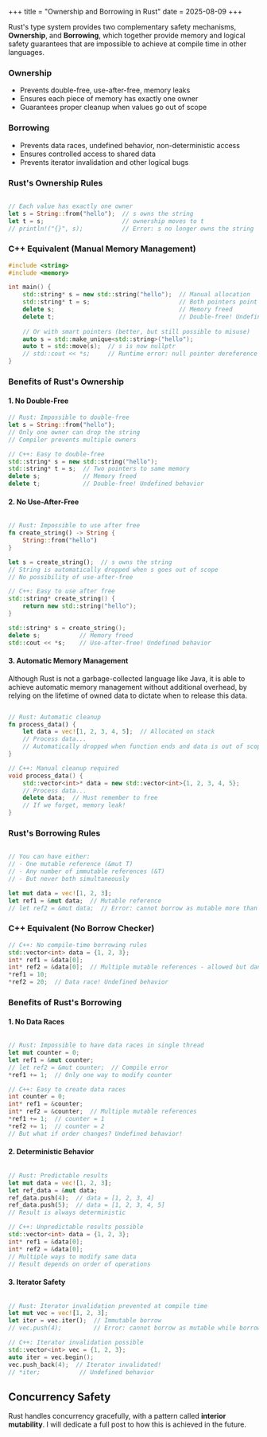 +++
title = "Ownership and Borrowing in Rust"
date = 2025-08-09
+++

Rust's type system provides two complementary safety mechanisms, **Ownership**, and **Borrowing**, which together provide memory and logical safety guarantees that are impossible to achieve at compile time in other languages.

### Ownership

- Prevents double-free, use-after-free, memory leaks
- Ensures each piece of memory has exactly one owner
- Guarantees proper cleanup when values go out of scope

### Borrowing

- Prevents data races, undefined behavior, non-deterministic access
- Ensures controlled access to shared data
- Prevents iterator invalidation and other logical bugs

### Rust's Ownership Rules

```rust

// Each value has exactly one owner
let s = String::from("hello");  // s owns the string
let t = s;                      // ownership moves to t
// println!("{}", s);           // Error: s no longer owns the string
```

### C++ Equivalent (Manual Memory Management)

```cpp
#include <string>
#include <memory>

int main() {
    std::string* s = new std::string("hello");  // Manual allocation
    std::string* t = s;                         // Both pointers point to same memory
    delete s;                                   // Memory freed
    delete t;                                   // Double-free! Undefined behavior
    
    // Or with smart pointers (better, but still possible to misuse)
    auto s = std::make_unique<std::string>("hello");
    auto t = std::move(s);  // s is now nullptr
    // std::cout << *s;     // Runtime error: null pointer dereference
}
```

### Benefits of Rust's Ownership

#### 1. **No Double-Free**

```rust
// Rust: Impossible to double-free
let s = String::from("hello");
// Only one owner can drop the string
// Compiler prevents multiple owners
```

```cpp
// C++: Easy to double-free
std::string* s = new std::string("hello");
std::string* t = s;  // Two pointers to same memory
delete s;            // Memory freed
delete t;            // Double-free! Undefined behavior
```

#### 2. **No Use-After-Free**

```rust

// Rust: Impossible to use after free
fn create_string() -> String {
    String::from("hello")
}

let s = create_string();  // s owns the string
// String is automatically dropped when s goes out of scope
// No possibility of use-after-free
```

```cpp
// C++: Easy to use after free
std::string* create_string() {
    return new std::string("hello");
}

std::string* s = create_string();
delete s;           // Memory freed
std::cout << *s;    // Use-after-free! Undefined behavior
```

#### 3. **Automatic Memory Management**

Although Rust is not a garbage-collected language like Java, it is able to achieve automatic memory management without additional overhead, by relying on the lifetime of owned data to dictate when to release this data.

```rust

// Rust: Automatic cleanup
fn process_data() {
    let data = vec![1, 2, 3, 4, 5];  // Allocated on stack
    // Process data...
    // Automatically dropped when function ends and data is out of scope.
}
```

```cpp
// C++: Manual cleanup required
void process_data() {
    std::vector<int>* data = new std::vector<int>{1, 2, 3, 4, 5};
    // Process data...
    delete data;  // Must remember to free
    // If we forget, memory leak!
}
```

### Rust's Borrowing Rules

```rust

// You can have either:
// - One mutable reference (&mut T)
// - Any number of immutable references (&T)
// - But never both simultaneously

let mut data = vec![1, 2, 3];
let ref1 = &mut data;  // Mutable reference
// let ref2 = &mut data;  // Error: cannot borrow as mutable more than once
```

### C++ Equivalent (No Borrow Checker)

```cpp
// C++: No compile-time borrowing rules
std::vector<int> data = {1, 2, 3};
int* ref1 = &data[0];
int* ref2 = &data[0];  // Multiple mutable references - allowed but dangerous
*ref1 = 10;
*ref2 = 20;  // Data race! Undefined behavior
```

### Benefits of Rust's Borrowing

#### 1. **No Data Races**

```rust

// Rust: Impossible to have data races in single thread
let mut counter = 0;
let ref1 = &mut counter;
// let ref2 = &mut counter;  // Compile error
*ref1 += 1;  // Only one way to modify counter
```

```cpp
// C++: Easy to create data races
int counter = 0;
int* ref1 = &counter;
int* ref2 = &counter;  // Multiple mutable references
*ref1 += 1;  // counter = 1
*ref2 += 1;  // counter = 2
// But what if order changes? Undefined behavior!
```

#### 2. **Deterministic Behavior**

```rust

// Rust: Predictable results
let mut data = vec![1, 2, 3];
let ref_data = &mut data;
ref_data.push(4);  // data = [1, 2, 3, 4]
ref_data.push(5);  // data = [1, 2, 3, 4, 5]
// Result is always deterministic
```

```cpp
// C++: Unpredictable results possible
std::vector<int> data = {1, 2, 3};
int* ref1 = &data[0];
int* ref2 = &data[0];
// Multiple ways to modify same data
// Result depends on order of operations
```

#### 3. **Iterator Safety**

```rust

// Rust: Iterator invalidation prevented at compile time
let mut vec = vec![1, 2, 3];
let iter = vec.iter();  // Immutable borrow
// vec.push(4);         // Error: cannot borrow as mutable while borrowed as immutable
```

```cpp
// C++: Iterator invalidation possible
std::vector<int> vec = {1, 2, 3};
auto iter = vec.begin();
vec.push_back(4);  // Iterator invalidated!
// *iter;           // Undefined behavior
```

## Concurrency Safety

Rust handles concurrency gracefully, with a pattern called **interior mutability**. I will dedicate a full post to how this is achieved in the future.
